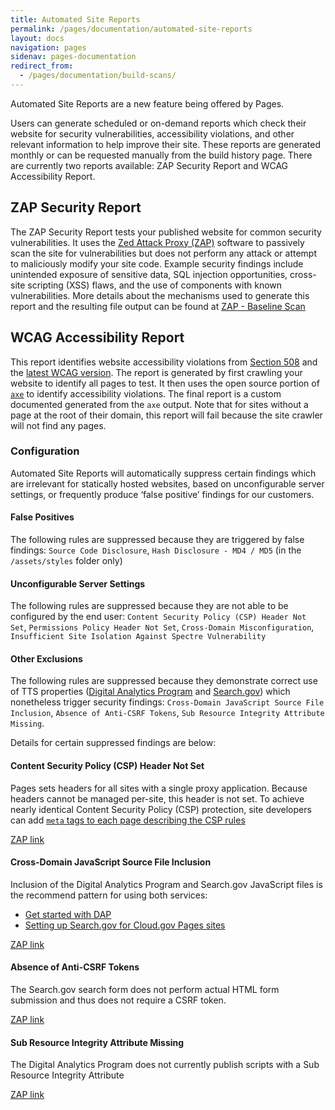 ```yaml
---
title: Automated Site Reports
permalink: /pages/documentation/automated-site-reports
layout: docs
navigation: pages
sidenav: pages-documentation
redirect_from:
  - /pages/documentation/build-scans/
---
```



Automated Site Reports are a new feature being offered by Pages.

Users can generate scheduled or on-demand reports which check their website for security vulnerabilities, accessibility violations, and other relevant information to help improve their site. These reports are generated monthly or can be requested manually from the build history page. There are currently two reports available: ZAP Security Report and WCAG Accessibility Report.

## ZAP Security Report

The ZAP Security Report tests your published website for common security vulnerabilities. It uses the [Zed Attack Proxy (ZAP)](https://www.zaproxy.org/) software to passively scan the site for vulnerabilities but does not perform any attack or attempt to maliciously modify your site code. Example security findings include unintended exposure of sensitive data, SQL injection opportunities, cross-site scripting (XSS) flaws, and the use of components with known vulnerabilities. More details about the mechanisms used to generate this report and the resulting file output can be found at [ZAP -  Baseline Scan](https://www.zaproxy.org/docs/docker/baseline-scan/)

## WCAG Accessibility Report

This report identifies website accessibility violations from [Section 508](https://www.section508.gov/) and the [latest WCAG version](https://www.w3.org/TR/WCAG22/). The report is generated by first crawling your website to identify all pages to test. It then uses the open source portion of [`axe`](https://www.deque.com/axe/) to identify accessibility violations. The final report is a custom documented generated from the `axe` output. Note that for sites without a page at the root of their domain, this report will fail because the site crawler will not find any pages.

### Configuration

Automated Site Reports will automatically suppress certain findings which are irrelevant for statically hosted websites, based on unconfigurable server settings, or frequently produce ‘false positive’ findings for our customers.

#### False Positives

The following rules are suppressed because they are triggered by false findings: `Source Code Disclosure`, `Hash Disclosure - MD4 / MD5` (in the `/assets/styles` folder only)

#### Unconfigurable Server Settings

The following rules are suppressed because they are not able to be configured by the end user: `Content Security Policy (CSP) Header Not Set`, `Permissions Policy Header Not Set`, `Cross-Domain Misconfiguration`, `Insufficient Site Isolation Against Spectre Vulnerability`

#### Other Exclusions

The following rules are suppressed because they demonstrate correct use of TTS properties ([Digital Analytics Program](https://digital.gov/guides/dap/) and [Search.gov](https://search.gov/)) which nonetheless trigger security findings: `Cross-Domain JavaScript Source File Inclusion`, `Absence of Anti-CSRF Tokens`, `Sub Resource Integrity Attribute Missing`.

Details for certain suppressed findings are below:

#### Content Security Policy (CSP) Header Not Set

Pages sets headers for all sites with a single proxy application. Because headers cannot be managed per-site, this header is not set. To achieve nearly identical Content Security Policy (CSP) protection, site developers can add [`meta` tags to each page describing the CSP rules](https://developer.mozilla.org/en-US/docs/Web/HTTP/Headers/Content-Security-Policy)

[ZAP link](https://www.zaproxy.org/docs/alerts/10038/)

#### Cross-Domain JavaScript Source File Inclusion

Inclusion of the Digital Analytics Program and Search.gov JavaScript files is the recommend pattern for using both services:
- [Get started with DAP](https://digital.gov/guides/dap/get-started-with-dap/#step-2-add-the-dap-code-to-your-website-to-collect-data)
- [Setting up Search.gov for Cloud.gov Pages sites](https://search.gov/get-started/searchgov-for-cloudgov-pages.html)

[ZAP link](https://www.zaproxy.org/docs/alerts/10017)

#### Absence of Anti-CSRF Tokens

The Search.gov search form does not perform actual HTML form submission and thus does not require a CSRF token.

[ZAP link](https://www.zaproxy.org/docs/alerts/10202)

#### Sub Resource Integrity Attribute Missing

The Digital Analytics Program does not currently publish scripts with a Sub Resource Integrity Attribute

[ZAP link](https://www.zaproxy.org/docs/alerts/90003)
